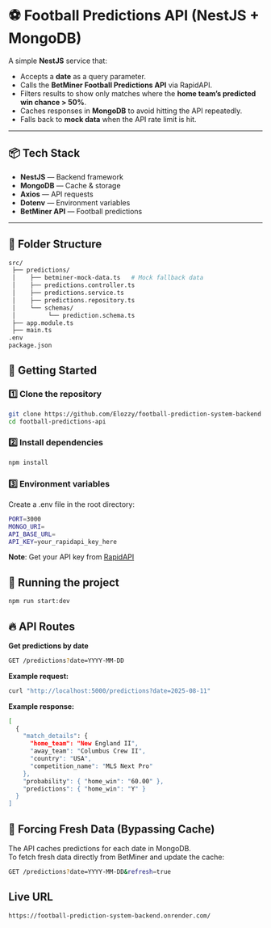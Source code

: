 # ⚽ Football Predictions API (NestJS + MongoDB)

A simple **NestJS** service that:
- Accepts a **date** as a query parameter.
- Calls the **BetMiner Football Predictions API** via RapidAPI.
- Filters results to show only matches where the **home team’s predicted win chance > 50%**.
- Caches responses in **MongoDB** to avoid hitting the API repeatedly.
- Falls back to **mock data** when the API rate limit is hit.

---

## 📦 Tech Stack
- **NestJS** — Backend framework
- **MongoDB** — Cache & storage
- **Axios** — API requests
- **Dotenv** — Environment variables
- **BetMiner API** — Football predictions

---

## 📂 Folder Structure

```bash
src/
 ├── predictions/
 │    ├── betminer-mock-data.ts   # Mock fallback data
 │    ├── predictions.controller.ts
 │    ├── predictions.service.ts
 │    ├── predictions.repository.ts
 │    └── schemas/
 │         └── prediction.schema.ts
 ├── app.module.ts
 ├── main.ts
.env
package.json


```

## 🚀 Getting Started


### 1️⃣ Clone the repository
```bash
git clone https://github.com/Elozzy/football-prediction-system-backend
cd football-predictions-api
```

### 2️⃣ Install dependencies
```bash
npm install
```

### 3️⃣ Environment variables
Create a .env file in the root directory:

```bash
PORT=3000
MONGO_URI=
API_BASE_URL=
API_KEY=your_rapidapi_key_here
```
**Note**: Get your API key from [RapidAPI](https://rapidapi.com/)

## 🏃 Running the project

```bash
npm run start:dev
```

## 🔥 API Routes

**Get predictions by date**
```bash
GET /predictions?date=YYYY-MM-DD
```
**Example request:**
```bash
curl "http://localhost:5000/predictions?date=2025-08-11"
```
**Example response:** 
```bash 
[
  {
    "match_details": {
      "home_team": "New England II",
      "away_team": "Columbus Crew II",
      "country": "USA",
      "competition_name": "MLS Next Pro"
    },
    "probability": { "home_win": "60.00" },
    "predictions": { "home_win": "Y" }
  }
]
```

## 🔄 Forcing Fresh Data (Bypassing Cache)
The API caches predictions for each date in MongoDB. <br/>
To fetch fresh data directly from BetMiner and update the cache:

```bash
GET /predictions?date=YYYY-MM-DD&refresh=true
```

## Live URL

```bash
https://football-prediction-system-backend.onrender.com/
```